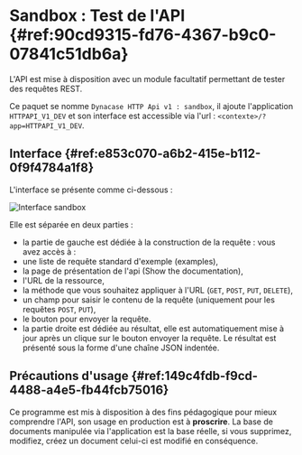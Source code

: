 # Sandbox : Test de l'API {#ref:90cd9315-fd76-4367-b9c0-07841c51db6a}

L'API est mise à disposition avec un module facultatif permettant de tester des requêtes REST.

Ce paquet se nomme `Dynacase HTTP Api v1 : sandbox`, il ajoute l'application `HTTPAPI_V1_DEV` et son interface est
accessible via l'url : `<contexte>/?app=HTTPAPI_V1_DEV`.

## Interface {#ref:e853c070-a6b2-415e-b112-0f9f4784a1f8}

L'interface se présente comme ci-dessous :

![ Interface sandbox ](sandbox.png "Interface sandbox")

Elle est séparée en deux parties :

* la partie de gauche est dédiée à la construction de la requête : vous avez accès à :
 * une liste de requête standard d'exemple (examples),
 * la page de présentation de l'api (Show the documentation),
 * l'URL de la ressource,
 * la méthode que vous souhaitez appliquer à l'URL (`GET`, `POST`, `PUT`, `DELETE`),
 * un champ pour saisir le contenu de la requête (uniquement pour les requêtes `POST`, `PUT`),
 * le bouton pour envoyer la requête.
* la partie droite est dédiée au résultat, elle est automatiquement mise à jour après un clique sur le bouton envoyer la requête. Le résultat est présenté sous la forme d'une chaîne JSON indentée.

## Précautions d'usage {#ref:149c4fdb-f9cd-4488-a4e5-fb44fcb75016}

Ce programme est mis à disposition à des fins pédagogique pour mieux comprendre l'API, son usage en production est à
**proscrire**.
La base de documents manipulée via l'application est la base réelle, si vous supprimez, modifiez, créez un document
celui-ci est modifié en conséquence.



